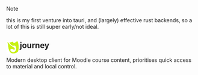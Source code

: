 > [!NOTE]
> this is my first venture into tauri, and (largely) effective rust backends, so a lot of this is still super early/not ideal.

<h2><img border=0 src="public/icons/journey.svg" alt="logo" align="left" width="36px"> journey</h2>


<span>Modern desktop client for Moodle course content, prioritises quick access to material and local control.</span>